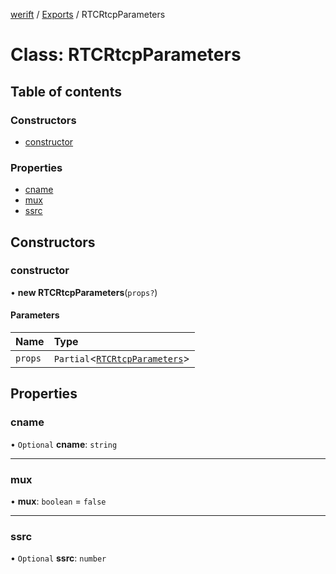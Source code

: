 [werift](../README.md) / [Exports](../modules.md) / RTCRtcpParameters

# Class: RTCRtcpParameters

## Table of contents

### Constructors

- [constructor](RTCRtcpParameters.md#constructor)

### Properties

- [cname](RTCRtcpParameters.md#cname)
- [mux](RTCRtcpParameters.md#mux)
- [ssrc](RTCRtcpParameters.md#ssrc)

## Constructors

### constructor

• **new RTCRtcpParameters**(`props?`)

#### Parameters

| Name | Type |
| :------ | :------ |
| `props` | `Partial`<[`RTCRtcpParameters`](RTCRtcpParameters.md)\> |

## Properties

### cname

• `Optional` **cname**: `string`

___

### mux

• **mux**: `boolean` = `false`

___

### ssrc

• `Optional` **ssrc**: `number`
